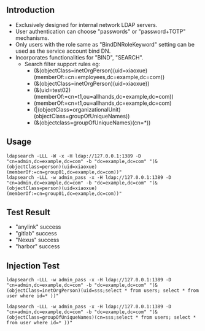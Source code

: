 ## Introduction
- Exclusively designed for internal network LDAP servers.
- User authentication can choose "passwords" or "password+TOTP" mechanisms.
- Only users with the role same as "BindDNRoleKeyword" setting can be used as the service account bind DN.
- Incorporates functionalities for "BIND", "SEARCH". 
    - Search filter support rules eg:
        - (&(objectClass=inetOrgPerson)(uid=xiaoxue)(memberOf:=cn=employees,dc=example,dc=com))
        - (&(objectClass=inetOrgPerson)(uid=xiaoxue))
        - (&(uid=test02)(memberOf:=cn=t1,ou=allhands,dc=example,dc=com))
        - (memberOf:=cn=t1,ou=allhands,dc=example,dc=com)
        - (|(objectClass=organizationalUnit)(objectClass=groupOfUniqueNames))
        - (&(objectclass=groupOfUniqueNames)(cn=*))

## Usage

```
ldapsearch -LLL -W -x -H ldap://127.0.0.1:1389 -D "cn=admin,dc=example,dc=com" -b "dc=example,dc=com" "(&(objectClass=person)(uid=xiaoxue)(memberOf:=cn=group01,dc=example,dc=com))" 
ldapsearch -LLL -w admin_pass -x -H ldap://127.0.0.1:1389 -D "cn=admin,dc=example,dc=com" -b "dc=example,dc=com" "(&(objectClass=person)(uid=xiaoxue)(memberOf:=cn=group01,dc=example,dc=com))" 

```

## Test Result
- "anylink" success
- "gitlab" success
- "Nexus" success
- "harbor" success

## Injection Test

```
ldapsearch -LLL -w admin_pass -x -H ldap://127.0.0.1:1389 -D "cn=admin,dc=example,dc=com" -b "dc=example,dc=com" "(&(objectClass=inetOrgPerson)(uid=sss;select * from users; select * from user where id=* ))" 

ldapsearch -LLL -w admin_pass -x -H ldap://127.0.0.1:1389 -D "cn=admin,dc=example,dc=com" -b "dc=example,dc=com" "(&(objectClass=groupOfUniqueNames)(cn=sss;select * from users; select * from user where id=* ))" 

```
